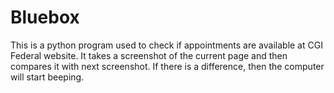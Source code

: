 # Bluebox

This is a python program used to check if appointments are available at CGI Federal website. It takes a screenshot of the current page and then compares it with next screenshot. If there is a difference, then the computer will start beeping.
